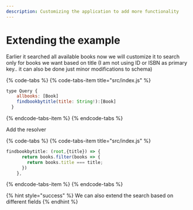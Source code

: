 ```yaml
---
description: Customizing the application to add more functionality
---
```


# Extending the example

Earlier it searched all available books now we will customize it to search only for books we want based on title \(I am not using ID or ISBN as primary key.. it can also be done just minor modifications to schema\)

{% code-tabs %}
{% code-tabs-item title="src/index.js" %}
```javascript
type Query { 
    allbooks: [Book]
    findbookbytitle(title: String!):[Book]
  }
```
{% endcode-tabs-item %}
{% endcode-tabs %}

Add the resolver

{% code-tabs %}
{% code-tabs-item title="src/index.js" %}
```javascript
findbookbytitle: (root,{title}) => {
      return books.filter(books => {
        return books.title === title;
      })
    },
```
{% endcode-tabs-item %}
{% endcode-tabs %}

{% hint style="success" %}
We can also extend the search based on different fields
{% endhint %}

